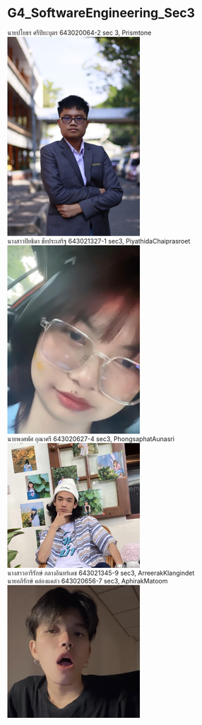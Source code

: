 # G4_SoftwareEngineering_Sec3

นายปโยธร ศรีปิยะบุตร 643020064-2 sec 3, Prismtone <br />
<img src = https://github.com/PiyathidaChaiprasroet/G4_SoftwareEngineering_Sec3/blob/main/media/payothorn.jpg  width="300"><br />
นางสาวปิยธิดา ชัยประเสริฐ 643021327-1 sec3, PiyathidaChaiprasroet <br />
<img src = https://github.com/PiyathidaChaiprasroet/G4_SoftwareEngineering_Sec3/blob/main/media/Me.jpg  width="300"><br />
นายพงศพัศ อุณาศรี 643020627-4 sec3, PhongsaphatAunasri <br />
<img src = https://github.com/PiyathidaChaiprasroet/G4_SoftwareEngineering_Sec3/blob/main/media/phongsaphat.jpg  width="300"><br />
นางสาวอารีรักษ์ กลางอินทร์เดช 643021345-9 sec3, ArreerakKlangindet <br />
นายอภิรักษ์ คล่องแคล่ว 643020656-7 sec3, AphirakMatoom <br />
<img src = https://github.com/PiyathidaChaiprasroet/G4_SoftwareEngineering_Sec3/blob/main/media/Aphirak.jpg width="300"><br />
